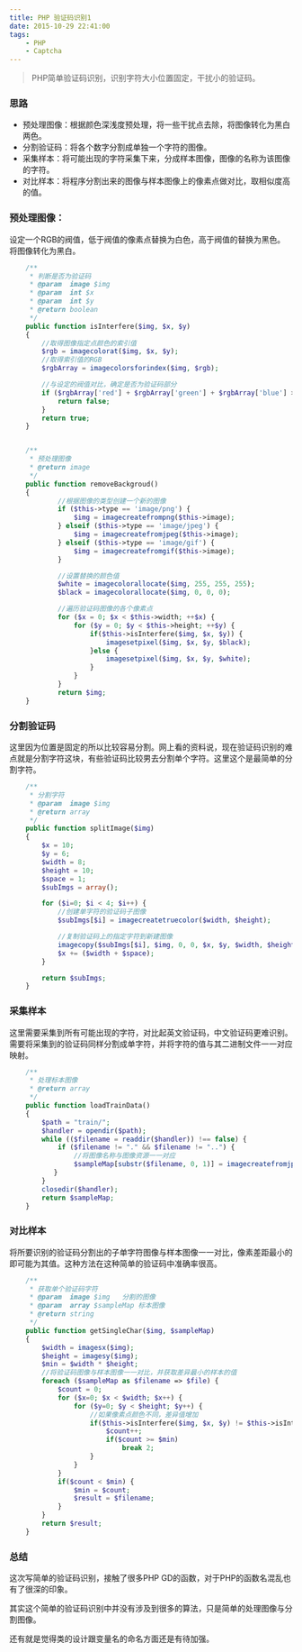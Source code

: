 ```yaml
---
title: PHP 验证码识别1
date: 2015-10-29 22:41:00
tags:
    - PHP
    - Captcha
---
```


> PHP简单验证码识别，识别字符大小位置固定，干扰小的验证码。

### 思路
- 预处理图像：根据颜色深浅度预处理，将一些干扰点去除，将图像转化为黑白两色。
- 分割验证码：将各个数字分割成单独一个字符的图像。
- 采集样本：将可能出现的字符采集下来，分成样本图像，图像的名称为该图像的字符。
- 对比样本：将程序分割出来的图像与样本图像上的像素点做对比，取相似度高的值。

### 预处理图像：
设定一个RGB的阀值，低于阀值的像素点替换为白色，高于阀值的替换为黑色。将图像转化为黑白。
<!-- more -->

``` php
    /**
     * 判断是否为验证码
     * @param  image $img
     * @param  int $x   
     * @param  int $y   
     * @return boolean  
     */
    public function isInterfere($img, $x, $y)
    {
        //取得图像指定点颜色的索引值
        $rgb = imagecolorat($img, $x, $y);
        //取得索引值的RGB          
        $rgbArray = imagecolorsforindex($img, $rgb);    

        //与设定的阀值对比，确定是否为验证码部分
        if ($rgbArray['red'] + $rgbArray['green'] + $rgbArray['blue'] > 100) {
            return false;
        }
        return true;
    }


    /**
     * 预处理图像
     * @return image  
     */
    public function removeBackgroud()
    {
            //根据图像的类型创建一个新的图像
            if ($this->type == 'image/png') {
                $img = imagecreatefrompng($this->image);
            } elseif ($this->type == 'image/jpeg') {
                $img = imagecreatefromjpeg($this->image);
            } elseif ($this->type == 'image/gif') {
                $img = imagecreatefromgif($this->image);
            }

            //设置替换的颜色值
            $white = imagecolorallocate($img, 255, 255, 255);
            $black = imagecolorallocate($img, 0, 0, 0);

            //遍历验证码图像的各个像素点
            for ($x = 0; $x < $this->width; ++$x) {
                for ($y = 0; $y < $this->height; ++$y) {
                    if($this->isInterfere($img, $x, $y)) {
                        imagesetpixel($img, $x, $y, $black);
                    }else {
                        imagesetpixel($img, $x, $y, $white);
                    }
                }
            }
            return $img;
    }
```

### 分割验证码
这里因为位置是固定的所以比较容易分割。网上看的资料说，现在验证码识别的难点就是分割字符这块，有些验证码比较男去分割单个字符。这里这个是最简单的分割字符。

``` php
    /**
     * 分割字符
     * @param  image $img
     * @return array      
     */
    public function splitImage($img)
    {
        $x = 10;
        $y = 6;
        $width = 8;
        $height = 10;
        $space = 1;
        $subImgs = array();

        for ($i=0; $i < 4; $i++) {
            //创建单字符的验证码子图像
            $subImgs[$i] = imagecreatetruecolor($width, $height);

            //复制验证码上的指定字符到新建图像
            imagecopy($subImgs[$i], $img, 0, 0, $x, $y, $width, $height);
            $x += ($width + $space);
        }

        return $subImgs;
    }
```

### 采集样本
这里需要采集到所有可能出现的字符，对比起英文验证码，中文验证码更难识别。需要将采集到的验证码同样分割成单字符，并将字符的值与其二进制文件一一对应映射。

``` php
    /**
     * 处理标本图像
     * @return array
     */
    public function loadTrainData()
    {
        $path = "train/";
        $handler = opendir($path);  
        while (($filename = readdir($handler)) !== false) {  
            if ($filename != "." && $filename != "..") {  
                //将图像名称与图像资源一一对应
                $sampleMap[substr($filename, 0, 1)] = imagecreatefromjpeg($path.$filename);
           }  
        }
        closedir($handler);
        return $sampleMap;
    }
```

### 对比样本
将所要识别的验证码分割出的子单字符图像与样本图像一一对比，像素差距最小的即可能为其值。这种方法在这种简单的验证码中准确率很高。

``` php
    /**
     * 获取单个验证码字符
     * @param  image $img   分割的图像
     * @param  array $sampleMap 标本图像
     * @return string       
     */
    public function getSingleChar($img, $sampleMap)
    {
        $width = imagesx($img);
        $height = imagesy($img);
        $min = $width * $height;
        //将验证码图像与样本图像一一对比，并获取差异最小的样本的值
        foreach ($sampleMap as $filename => $file) {
            $count = 0;
            for ($x=0; $x < $width; $x++) {
                for ($y=0; $y < $height; $y++) {
                    //如果像素点颜色不同，差异值增加
                    if($this->isInterfere($img, $x, $y) != $this->isInterfere($file, $x, $y)) {
                        $count++;
                        if($count >= $min)
                            break 2;
                    }
                }
            }
            if($count < $min) {
                $min = $count;
                $result = $filename;
            }
        }
        return $result;
    }

```

### 总结

这次写简单的验证码识别，接触了很多PHP GD的函数，对于PHP的函数名混乱也有了很深的印象。

其实这个简单的验证码识别中并没有涉及到很多的算法，只是简单的处理图像与分割图像。

还有就是觉得类的设计跟变量名的命名方面还是有待加强。
